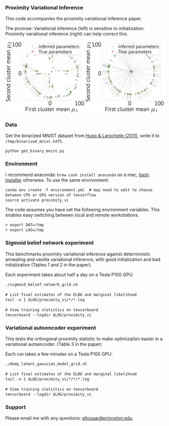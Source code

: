 ### Proximity Variational Inference
This code accompanies the proximity variational inference paper.

The promise: Variational inference (left) is sensitive to initialization. Proximity variational inference (right) can help correct this.

<img src="arrows_vanilla_vi.png?raw=true" width=50%/><img src="arrows_proximity_vi.png?raw=true" width=50%/>


### Data
Get the binarized MNIST dataset from [Hugo & Larochelle (2011)](http://proceedings.mlr.press/v15/larochelle11a.html), write it to `/tmp/binarized_mnist.hdf5`.
```
python get_binary_mnist.py
```

### Environment
I recommend anaconda: `brew cask install anaconda` on a mac, [bash installer](https://www.continuum.io/downloads) otherwise. To use the same environment:
```
conda env create -f environment.yml  # may need to edit to choose between CPU or GPU version of tensorflow
source activate proximity_vi
```

The code assumes you have set the following environment variables. This enables easy switching between local and remote workstations.
```
> export DAT=/tmp
> export LOG=/tmp
```

### Sigmoid belief network experiment
This benchmarks proximity variational inference against deterministic annealing and vanilla variational inference, with good initialization and bad initialization (Tables 1 and 2 in the paper).

Each experiment takes about half a day on a Tesla P100 GPU:
```
./sigmoid_belief_network_grid.sh

# List final estimates of the ELBO and marginal likelihood
tail -n 1 $LOG/proximity_vi/*/*.log

# View training statistics on tensorboard
tensorboard --logdir $LOG/proximity_vi
```

### Variational autoencoder experiment
This tests the orthogonal proximity statistic to make optimization easier in a variational autoencoder. (Table 3 in the paper)

Each run takes a few minutes on a Tesla P100 GPU:
```
./deep_latent_gaussian_model_grid.sh

# List final estimates of the ELBO and marginal likelihood
tail -n 1 $LOG/proximity_vi/*/*/*.log

# View training statistics on tensorboard
tensorboard --logdir $LOG/proximity_vi
```

### Support
Please email me with any questions: [altosaar@princeton.edu](mailto:altosaar@princeton.edu).
